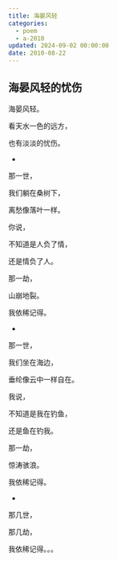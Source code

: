 ```yaml
---
title: 海晏风轻
categories:
  - poem
  - a-2010
updated: 2024-09-02 00:00:00
date: 2010-08-22
---
```


## 海晏风轻的忧伤 ##

海晏风轻。

看天水一色的远方，

也有淡淡的忧伤。

-

那一世，

我们躺在桑树下，

离愁像落叶一样。

你说，

不知道是人负了情，

还是情负了人。

那一劫，

山崩地裂。

我依稀记得。

-

那一世，

我们坐在海边，

垂纶像云中一样自在。

我说，

不知道是我在钓鱼，

还是鱼在钓我。

那一劫，

惊涛骇浪。

我依稀记得。

-

那几世，

那几劫，

我依稀记得。。。
